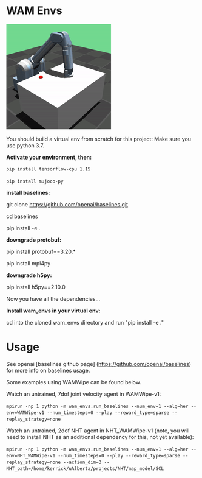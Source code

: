 # WAM Envs

![WAMWipe gif](/gifs/wamwipe.gif?raw=true "WAMWipe-v1")


You should build a virtual env from scratch for this project: Make sure you use python 3.7.

**Activate your environment, then:**

```
pip install tensorflow-cpu 1.15

pip install mujoco-py
```

**install baselines:**

git clone https://github.com/openai/baselines.git

cd baselines

pip install -e .

**downgrade protobuf:**

pip install protobuf==3.20.*

pip install mpi4py

**downgrade h5py:**

pip install h5py==2.10.0

Now you have all the dependencies...

**Install wam_envs in your virtual env:**

cd into the cloned wam_envs directory and run "pip install -e ."

# Usage
See openai [baselines github page] (https://github.com/openai/baselines) for more info on baselines usage. 

Some examples using WAMWipe can be found below.

Watch an untrained, 7dof joint velocity agent in WAMWipe-v1:

`mpirun -np 1 python -m wam_envs.run_baselines --num_env=1 --alg=her --env=WAMWipe-v1 --num_timesteps=0 --play --reward_type=sparse --replay_strategy=none`

Watch an untrained, 2dof NHT agent in NHT_WAMWipe-v1 (note, you will need to install NHT as an additional dependency for this, not yet available):

`mpirun -np 1 python -m wam_envs.run_baselines --num_env=1 --alg=her --env=NHT_WAMWipe-v1 --num_timesteps=0 --play --reward_type=sparse --replay_strategy=none --action_dim=3 --NHT_path=/home/kerrick/uAlberta/projects/NHT/map_model/SCL`
